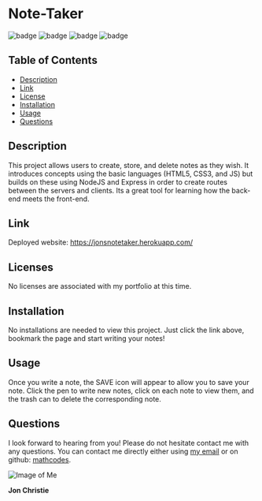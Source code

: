 # Note-Taker
![badge](https://img.shields.io/badge/Skill-HTML-orange) ![badge](https://img.shields.io/badge/Skill-CSS-blue) ![badge](https://img.shields.io/badge/Skill-JS-yellow) ![badge](https://img.shields.io/badge/Skill-NodeJS-green/) 

## Table of Contents
* [Description](#description)
* [Link](#link)
* [License](#license)
* [Installation](#Installation)
* [Usage](#usage)
* [Questions](#questions)

## Description

This project allows users to create, store, and delete notes as they wish. It introduces concepts using the basic languages (HTML5, CSS3, and JS) but builds on these using NodeJS and Express in order to create routes between the servers and clients. Its a great tool for learning how the back-end meets the front-end. 

## Link

Deployed website: https://jonsnotetaker.herokuapp.com/

## Licenses  
No licenses are associated with my portfolio at this time.

## Installation
No installations are needed to view this project. Just click the link above, bookmark the page and start writing your notes!

## Usage
Once you write a note, the SAVE icon will appear to allow you to save your note. Click the pen to write new notes, click on each note to view them, and the trash can to delete the corresponding note. 

## Questions
I look forward to hearing from you! Please do not hesitate contact me with any questions. You can contact me directly either using [my email](mailto:jonpchristie@gmail.com) or on github: [mathcodes](https://github.com/mathcodes).

![Image of Me](https://avatars0.githubusercontent.com/u/17928947?v=4)

__Jon Christie__ 




